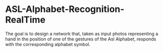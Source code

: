 # ASL-Alphabet-Recognition-RealTime
The goal is to design a network that, taken as input photos representing a hand in the position of one of the gestures of the Asl Alphabet, responds with the corresponding alphabet symbol.
